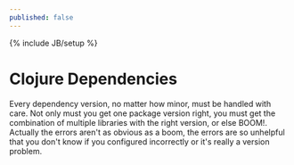 ```yaml
---
published: false
---
```


{% include JB/setup %}

Clojure Dependencies
====================

Every dependency version, no matter how minor, must be handled with care. Not only must you get one package version right, you must get the combination of multiple libraries with the right version, or else BOOM!. Actually the errors aren't as obvious as a boom, the errors are so unhelpful that you don't know if you configured incorrectly or it's really a version problem.